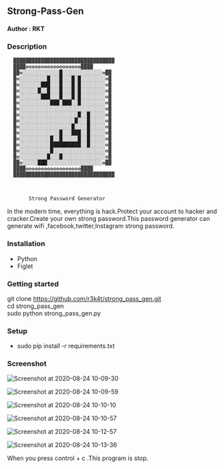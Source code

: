 <h2>Strong-Pass-Gen</h2>


<h4>Author : RKT </h4>


### Description ###

 

      ▓▓▓▓▓▓▓▓▓▓▓▓▓▓▓▓▓▓▓▓▓▓▓▓▓▓▓▓▓▓▓▓▓
      ▓▓▓▓✿✿✿✿✿✿✿✿✿✿✿✿✿✿✿✿✿✿▓▓▓▓ 
      ▓▓✿░░░░░░░░░░░░█░░░░░░░░░░░░░✿▓▓
      ▓✿░░░░░░░░░█░░░█░░░█░█░░░░░░░░✿▓
      ▓✿░░░░░░░███░░░█░░░█░█░░░░░░░░✿▓
      ▓✿░░░░░░█░░█░░░█░░░█░█░░░░░░░░✿▓
      ▓✿░░░░░░░███░░░█░░░█░█░░░░░░░░✿▓ 
      ▓✿░░░░░░░░░░███░███░░█░░░░░░░░✿▓
      ▓✿░░░░░░░░░░░░░░░░░░░░░░░░░░░░✿▓
      ▓✿░░░░░░░░░░░░░░░░░░░█░░█░░░░░✿▓
      ▓✿░░░░░░░░░░░░░░░░░░█░░░█░░░░░✿▓
      ▓✿░░░░░░░░░░░░░░░░░█░░░░█░░░░░✿▓
      ▓✿░░░░░░░░░░░░░█░░░███░░█░░░░░✿▓
      ▓✿░░░░░░░░░░█░░█░░░░░█░░█░░░░░✿▓ 
      ▓✿░░░░░░░░░░██████████░░█░░░░░✿▓
      ▓✿░░░░░░░░░░█░░░░░░░░░░░░░░░░░✿▓
      ▓✿░░░░░░░░░█░░░█░░░░░░░░░░░░░░✿▓ 
      ▓▓✿░░░░░███░░░░░░░░░░░░░░░░░░✿▓▓
      ▓▓▓▓✿✿✿✿✿✿✿✿✿✿✿✿✿✿✿✿✿✿▓▓▓▓
      ▓▓▓▓▓▓▓▓▓▓▓▓▓▓▓▓▓▓▓▓▓▓▓▓▓▓▓▓▓▓▓▓▓


         
           Strong Password Generator
                          

In the modern time, everything is hack.Protect your account to hacker and cracker.Create your own strong password.This password generator can generate wifi ,facebook,twitter,Instagram strong password.

### Installation ###

<ul>
<li>Python</li>
<li>Figlet</li>
</ul>

### Getting started ###

git clone https://github.com/r3k4t/strong_pass_gen.git
<br>
cd strong_pass_gen
<br>
sudo python strong_pass_gen.py
<br>

### Setup ###

<ul>
<li>sudo pip install -r requirements.txt</li>
</ul>

### Screenshot ###

![Screenshot at 2020-08-24 10-09-30](https://user-images.githubusercontent.com/69615463/91004711-94d42980-e5f2-11ea-9138-578ca8e329d0.png)


![Screenshot at 2020-08-24 10-09-59](https://user-images.githubusercontent.com/69615463/91004742-addcda80-e5f2-11ea-94f1-8f04b664f647.png)


![Screenshot at 2020-08-24 10-10-10](https://user-images.githubusercontent.com/69615463/91004772-c2b96e00-e5f2-11ea-90c2-30fa5280108d.png)
 

![Screenshot at 2020-08-24 10-10-57](https://user-images.githubusercontent.com/69615463/91004802-d369e400-e5f2-11ea-8758-65d36c35a7c5.png)


![Screenshot at 2020-08-24 10-12-57](https://user-images.githubusercontent.com/69615463/91004831-e977a480-e5f2-11ea-98d5-5328ec127845.png)


![Screenshot at 2020-08-24 10-13-36](https://user-images.githubusercontent.com/69615463/91004878-00b69200-e5f3-11ea-92dc-c5b6ab4c8334.png)


When you press control + c .This program is stop.
